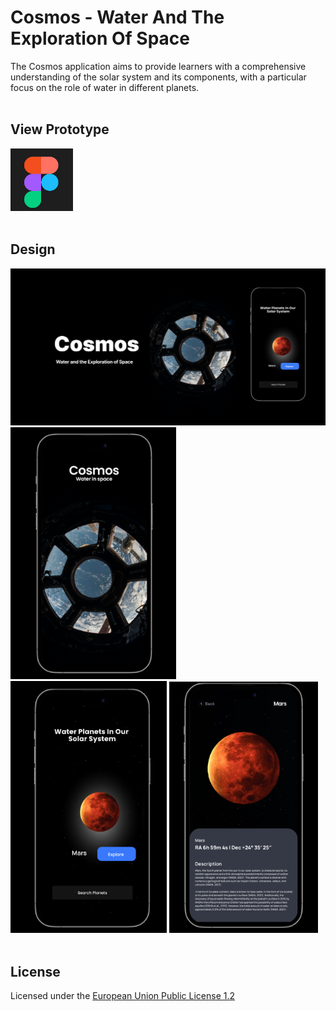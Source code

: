# Cosmos - Water And The Exploration Of Space

The Cosmos application aims to provide learners with a comprehensive understanding of the 
solar system and its components, with a particular focus on the role of water in different planets.<br>
<br>

## View Prototype

<a href="[https://www.figma.com/proto/cW9bGVNvBo9t2KtRiGRwou/Cosmos---Water-And-The-Exploration-Of-Space?node-id=350-103&scaling=scale-down&page-id=0%3A1&starting-point-node-id=350%3A103](https://www.figma.com/community/file/1240051589901906986)"><img src="FigmaLogo.png" width="100"></img></a>
<br>
<br>

## Design

<img src="Backgrounds/Thumbnail.png" width="760"><br>
<img src="Backgrounds/StartScreenApp.png" width="265">
<img src="Backgrounds/HomeScreenGrab.png" width="250">
<img src="Backgrounds/MarsScreenApp.png" width="238">
<br>
<br>

## License

Licensed under the [European Union Public License 1.2](https://joinup.ec.europa.eu/collection/eupl/eupl-text-eupl-12)
